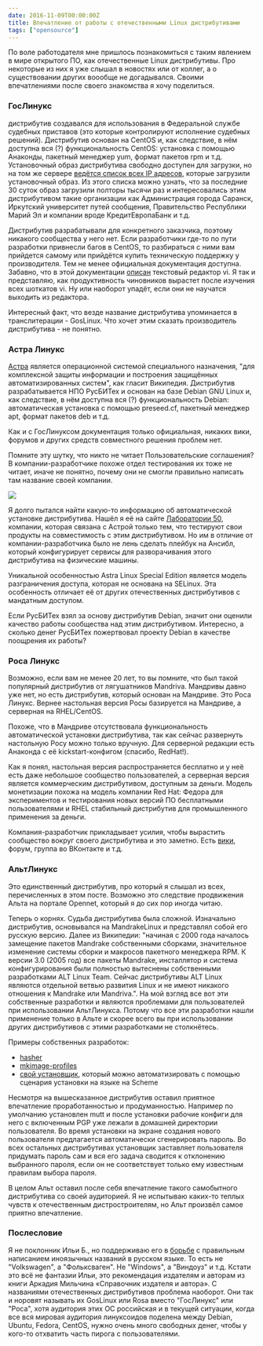```yaml
---
date: 2016-11-09T00:00:00Z
title: Впечатление от работы с отечественными Linux дистрибутивами
tags: ["opensource"]
---
```


По воле работодателя мне пришлось познакомиться с таким явлением в мире
открытого ПО, как отечественные Linux дистрибутивы. Про некоторые из них я уже
слышал в новостях или от коллег, а о существовании других воообще не
догадывался. Своими впечатлениями после своего знакомства я хочу поделиться.

### ГосЛинукс

дистрибутив создавался для использования в Федеральной службе судебных приставов
(это которые контролируют исполнение судебных решений). Дистрибутив основан на
CentOS и, как следствие, в нём доступна вся (?) функциональность CentOS:
установка с помощью Анаконды, пакетный менеджер yum, формат пакетов rpm и т.д.
Установочный образ дистрибутива свободно доступен для загрузки, но на том же
сервере [ведётся список всех IP адресов](http://fap.fssprus.ru/stat/), которые
загрузили установочный образ. Из этого списка можно узнать, что за последние 30
суток образ загрузили полторы тысячи раз и интересовались этим дистрибутивом
такие организации как Администрация города Саранск, Иркутский университет путей
сообщения, Правительство Республики Марий Эл и компании вроде КредитЕвропаБанк и
т.д.

Дистрибутив разрабатывали для конкретного заказчика, поэтому никакого сообщества
у него нет. Если разработчики где-то по пути разработки привнесли багов в
CentOS, то разбираться с ними вам прийдется самому или прийдётся купить
техническую поддержку у производителя. Тем не менее официальная документация
доступна. Забавно, что в этой документации [описан](http://fap.fssprus.ru/goslinux_fssp/6/docs/IC1/%D0%F3%EA%EE%E2%EE%E4%F1%F2%E2%EE%20%E0%E4%EC%E8%ED%E8%F1%F2%F0%E0%F2%EE%F0%E0%20-%20%CE%D1%20%D2%C4%20%C0%C8%D1%20%D4%D1%D1%CF%20%D0%EE%F1%F1%E8%E8.pdf)
текстовый редактор vi. Я так и представляю, как продуктивность чиновников
вырастет после изучения всех шоткатов vi. Ну или наоборот упадёт, если они не
научатся выходить из редактора.

Интересный факт, что везде название дистрибутива упоминается в транслитерации -
GosLinux. Что хочет этим сказать производитель дистрибутива - не понятно.

###	Астра Линукс

[Астра](http://astra-linux.ru/) является операционной системой специального
назначения, "для комплексной защиты информации и построения защищённых
автоматизированных систем", как гласит Википедия. Дистрибутив разрабатывается
НПО РусБИТех и основан на базе Debian GNU Linux и, как следствие, в нём доступна
вся (?) функциональность Debian: автоматическая установка с помощью preseed.cf,
пакетный менеджер apt, формат пакетов deb и т.д.

Как и с ГосЛинуксом документация только официальная, никаких вики, форумов и
других средств совместного решения проблем нет.

Помните эту шутку, что никто не читает Пользовательские соглашения? В
компании-разработчике похоже отдел тестирования их тоже не читает, иначе не
понятно, почему они не смогли правильно написать там название своей компании.

<img src="/images/astra-eula.png" align="center">

Я долго пытался найти какую-то информацию об автоматической установке
дистрибутива. Нашёл я её на сайте [Лаборатории 50](http://lab50.net/),
компании, которая связана с Астрой только тем, что тестируют свои продукты на
совместимость с этим дистрибутивом. Но им в отличие от компании-разработчика
было не лень сделать плейбук на Ансибл, который конфигурирует сервисы для
разворачивания этого дистрибутива на физические машины.

Уникальной особенностью Astra Linux Special Edition является модель
разграничения доступа, которая не основана на SELinux. Эта особенность отличает
её от других отечественных дистрибутивов с мандатным доступом.

Если РусБИТех взял за основу дистрибутив Debian, значит они оценили качество
работы сообщества над этим дистрибутивом. Интересно, а сколько денег РусБИТех
пожертвовал проекту Debian в качестве поощрения их работы?

### Роса Линукс

Возможно, если вам не менее 20 лет, то вы помните, что был такой популярный
дистрибутив от лягушатников Mandriva. Мандривы давно уже нет, но есть
дистрибутив, который основан на Мандриве. Это Роса Линукс. Вернее настольная
версия Росы базируется на Мандриве, а серверная на RHEL/CentOS.

Похоже, что в Мандриве отсутствовала функциональность автоматической установки
дистрибутива, так как сейчас развернуть настольную Росу можно только вручную.
Для серверной редакции есть Анаконда с её kickstart-конфигом (спасибо, RedHat!).

Как я понял, настольная версия распространяется бесплатно и у неё есть даже
небольшое сообщество пользователей, а серверная версия является коммерческим
дистрибутивом, доступным за деньги. Модель монетизации похожа на модель компании
Red Hat: Федора для экспериментов и тестирования новых версий ПО бесплатными
пользователями и RHEL стабильный дистрибутив для промышленного применения за
деньги.

Компания-разработчик прикладывает усилия, чтобы вырастить сообщество вокруг
своего дистрибутива и это заметно. Есть
[вики](http://wiki.rosalab.ru/ru/index.php/%D0%97%D0%B0%D0%B3%D0%BB%D0%B0%D0%B2%D0%BD%D0%B0%D1%8F_%D1%81%D1%82%D1%80%D0%B0%D0%BD%D0%B8%D1%86%D0%B0),
форум, группа во ВКонтакте и т.д.

### АльтЛинукс

Это единственный дистрибутив, про который я слышал из всех, перечисленных в этом
посте. Возможно это следствие продвижения Альта на портале Opennet, который
я до сих пор иногда читаю.

Теперь о корнях. Судьба дистрибутива была сложной. Изначально дистрибутив,
основывался на MandrakeLinux и представлял собой его русскую версию. Далее из
Википедии: "начиная с 2000 года началось замещение пакетов Mandrake собственными
сборками, значительное изменение системы сборки и макросов пакетного менеджера
RPM. К версии 3.0 (2005 год) все пакеты Mandrake, инсталлятор и система
конфигурирования были полностью вытеснены собственными разработками ALT Linux
Team. Сейчас дистрибутивы ALT Linux являются отдельной ветвью развития Linux и
не имеют никакого отношения к Mandrake или Mandriva.". На мой взгляд все вот эти
собственные разработки и являются проблемами для пользователей при использовании
АльтЛинукса. Потому что все эти разработки нашли применение только в Альте и
скорее всего вы при использовании других дистрибутивов с этими разработками не
столкнётесь.

Примеры собственных разработок:

* [hasher](https://www.altlinux.org/Hasher)
* [mkimage-profiles](https://www.altlinux.org/Mkimage)
* [свой установщик](https://www.altlinux.org/Autoinstall), который можно
автоматизировать с помощью сценария установки на языке на Scheme

Несмотря на вышесказанное дистрибутив оставил приятное впечатление
проработанностью и продуманностью. Например по умолчанию установлен mutt и после
установки рабочие конфиги для него с включенным PGP уже лежали в домашней
директории пользователя. Во время установки на экране создания нового
пользователя предлагается автоматически сгенерировать пароль. Во всех остальных
дистрибутивах установщик заставляет пользователя придумать пароль сам и вся его
задача сводится к отклонению выбранного пароля, если он не соответствует только
ему известным правилам выбора пароля.

В целом Альт оставил после себя впечатление такого самобытного дистрибутива со
своей аудиторией. Я не испытываю каких-то теплых чувств к отечественным
дистростроителям, но Альт произвёл самое приятно впечатление.


### Послесловие

Я не поклонник Ильи Б., но поддерживаю его в
[борьбе](http://ilyabirman.ru/meanwhile/2008/09/23/1/) с правильным написанием
иноязычных названий в русском языке. То есть не "Volkswagen", а "Фольксваген".
Не "Windows", а "Виндоуз" и т.д. Кстати это всё не фантазии Ильи, это
рекомендация издателям и авторам из книги Аркадия Мильчина «Справочник издателя
и автора». С названиями отечественных дистрибутивов проблема наоборот. Они так и
норовят называть их GosLinux или Rosa вместо "ГосЛинукс" или "Роса", хотя
аудитория этих ОС российская и в текущей ситуации, когда все вся мировая
аудитория линуксоидов поделена между Debian, Ubuntu, Fedora, CentOS, нужно очень
много свободных денег, чтобы у кого-то отхватить часть пирога с пользователями.
